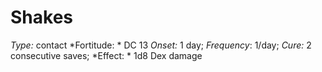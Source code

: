 ﻿---
name: Shakes
type: contact
fortitude: DC 13
onset: 1 day
frequency: 1/day
effect:
  "1d8 Dex damage"
cure: 2 consecutive saves
---

# Shakes
 *Type:* contact
*Fortitude: * DC 13 *Onset:* 1 day; *Frequency*: 1/day; *Cure:* 2 consecutive saves;
*Effect: * 1d8 Dex damage